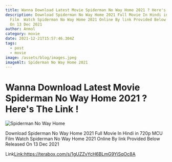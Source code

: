 ```yaml
---
title: Wanna Download Latest Movie Spiderman No Way Home 2021 ? Here's The Link !
description: Download Spiderman No Way Home 2021 Full Movie In Hindi in 720p MCU
  Film  Watch Spiderman No Way Home 2021 Online By link Provided Below Released
  On 13 Dec 2021
author: Anmol
category: movie
date: 2021-12-21T15:57:46.304Z
tags:
  - post
  - movie
image: /assets/blog/images.jpeg
imageAlt: Spiderman No Way Home 2021
---
```

# Wanna Download Latest Movie Spiderman No Way Home 2021 ? Here's The Link !

![Spiderman No Way Home](/assets/blog/images.jpeg "Spiderman No Way Home 2021")

Download Spiderman No Way Home 2021 Full Movie In Hindi in 720p MCU Film  Watch Spiderman No Way Home 2021 Online By link Provided Below Released On 13 Dec 2021

Link<Link:https://terabox.com/s/1gUZZvYcH6BLmG9YiSqOc8A>